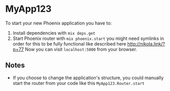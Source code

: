# MyApp123

To start your new Phoenix application you have to:

1. Install dependencies with `mix deps.get`
2. Start Phoenix router with `mix phoenix.start`
you might need symlinks in order for this to be fully functional like described here 
http://nikola.link/?p=77
Now you can visit `localhost:5000` from your browser.


## Notes

* If you choose to change the application's structure, you could manually start the router from your code like this `MyApp123.Router.start`
